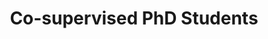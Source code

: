 ---
# A "Meet the Team" section created with the People widget.
# This section displays people from `content/authors/` which belong to the `user_groups` below.
widget: people

# This file represents a page section.
headless: true
active: true

# Order that this section appears on the page.
weight: 25

title: Co-supervised PhD Students
subtitle:


content:
  # Page type to display. E.g. post, talk, publication...
  user_groups: ["Co-supervised PhD Students"]

# [content]
  # Choose which groups/teams of users to display.
  #   Edit `user_groups` in each user's profile to add them to one or more of these groups.
#   user_groups = ["Co-supervised PhD Students"]

design:
  # Show user's social networking links? (true/false)
  show_social: true

  # Show user's interests? (true/false)
  show_interests: false
  


# [design.background]
  # Apply a background color, gradient, or image.
  #   Uncomment (by removing `#`) an option to apply it.
  #   Choose a light or dark text color by setting `text_color_light`.
  #   Any HTML color name or Hex value is valid.
  
  # Background color.
  # color = "navy"
  
  # Background gradient.
  # gradient_start = "DeepSkyBlue"
  # gradient_end = "SkyBlue"
  
  # Background image.
  # image = "background.jpg"  # Name of image in `static/media/`.
  # image_darken = 0.6  # Darken the image? Range 0-1 where 0 is transparent and 1 is opaque.

  # Text color (true=light or false=dark).
  # text_color_light = true  
  
# [advanced]
#  # Custom CSS. 
#  css_style = ""
 
#  # CSS class.
#  css_class = ""
---